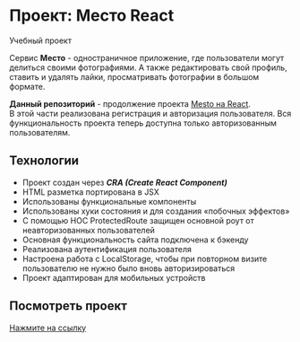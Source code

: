 # Проект: Место React

Учебный проект

Сервис **Место** - одностраничное приложение, где пользователи могут делиться своими фотографиями. А также редактировать свой профиль, ставить и удалять лайки, просматривать фотографии в большом формате.


**Данный репозиторий** - продолжение проекта [Mesto на React](https://github.com/SvetAlexa/mesto-react "https://github.com/SvetAlexa/mesto-react"). <br> 
В этой части реализована регистрация и авторизация пользователя. Вся функциональность проекта теперь доступна только авторизованным пользователям.


## Технологии

* Проект создан через ***CRA (Create React Component)***
* HTML разметка портирована в JSX
* Использованы функциональные компоненты
* Использованы хуки состояния и для создания «побочных эффектов»
* С помощью HOC ProtectedRoute защищен основной роут от неавторизованных пользователей
* Основная функциональность сайта подключена к бэкенду
* Реализована аутентификация пользователя
* Настроена работа с LocalStorage, чтобы при повторном визите пользователю не нужно было вновь авторизироваться
* Проект адаптирован для мобильных устройств

## Посмотреть проект

[Нажмите на ссылку](https://svetalexa.github.io/react-mesto-auth "https://svetalexa.github.io/react-mesto-auth")